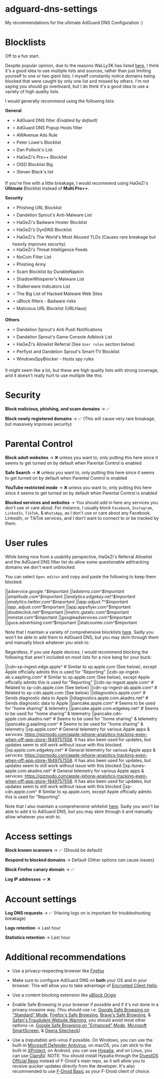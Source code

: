 # adguard-dns-settings

My recommendations for the ultimate AdGuard DNS Configuration :)

# Blocklists

Off to a fun start.

Despite popular opinion, due to the reasons WaLLy3K has listed [here](https://github.com/WaLLy3K/wally3k.github.io?tab=readme-ov-file#why-use-this-over-other-sources), I think it's a good idea to use multiple lists and sources, rather than just limiting yourself to one or two giant lists. I myself constantly notice domains being blocked that were caught by only one list and missed by others. I'm not saying you should go overboard, but I do think it's a good idea to use a variety of high quality lists.

I would generally recommend using the following lists:

**General**

* ⭐️ AdGuard DNS filter *(Enabled by default)*
* ⭐️ AdGuard DNS Popup Hosts filter
* ⭐️ AWAvenue Ads Rule
* ⭐️ Peter Lowe's Blocklist 
* ⭐️ Dan Pollock's List
* ⭐️ HaGeZi's Pro++ Blocklist
* ⭐️ OISD Blocklist Big
* ⭐️ Steven Black's list

If you're fine with a little breakage, I would recommend using HaGeZi's **Ultimate** Blocklist instead of **Multi Pro++**.

**Security**

* ⭐️ Phishing URL Blocklist
* ⭐️ Dandelion Sprout's Anti-Malware List 
* ⭐️ HaGeZi's Badware Hoster Blocklist
* ⭐️ HaGeZi's DynDNS Blocklist
* ⭐️ HaGeZi's The World's Most Abused TLDs (Causes rare breakage but heavily improves security)
* ⭐️ HaGeZi's Threat Intelligence Feeds
* ⭐️ NoCoin Filter List
* ⭐️ Phishing Army
* ⭐️ Scam Blocklist by DurableNapkin
* ⭐️ ShadowWhisperer's Malware List 
* ⭐️ Stalkerware Indicators List
* ⭐️ The Big List of Hacked Malware Web Sites
* ⭐️ uBlock filters - Badware risks
* ⭐️ Malicious URL Blocklist (URLHaus)

**Others**

* ⭐️ Dandelion Sprout's Anti Push Notifications
* ⭐️ Dandelion Sprout's Game Console Adblock List
* ⭐️ HaGeZi's Allowlist Referral (See `User rules` section below)
* ⭐️ Perflyst and Dandelion Sprout's Smart-TV Blocklist
* ⭐️ WindowsSpyBlocker - Hosts spy rules

It might seem like a lot, but these are high quality lists with strong coverage, and it doesn't really hurt to use multiple like this.

# Security

**Block malicious, phishing, and scam domains** -> ✅

**Block newly registered domains** -> ✅ (This will cause very rare breakage, but massively improves security)

# Parental Control 

**Block adult websites** -> ❌ unless you want to, only putting this here since it seems to get turned on by default when Parental Control is enabled

**Safe Search** -> ❌ unless you want to, only putting this here since it seems to get turned on by default when Parental Control is enabled

**YouTube restricted mode** -> ❌ unless you want to, only putting this here since it seems to get turned on by default when Parental Control is enabled

**Blocked services and websites** -> You should add in here any services you don't use or care about. For instance, I usually block `Facebook`, `Instagram`, `LinkedIn`, `TikTok`, & `WhatsApp`, as I don't use or care about any Facebook, LinkedIn, or TikTok services, and I don't want to connect to or be tracked by them.

# User rules

While being nice from a usability perspective, HaGeZi's Referral Allowlist and the AdGuard DNS filter list do allow some questionable ad/tracking domains we don't want unblocked.

You can select `Open editor` and copy and paste the following to keep them blocked:

||adservice.google.*^$important
||adsterra.com^$important
||amplitude.com^$important
||analytics.edgekey.net^$important
||analytics.twitter.com^$important
||app.adjust.*^$important
||app.*.adjust.com^$important
||app.appsflyer.com^$important
||doubleclick.net^$important
||metric.gstatic.com^$important
||mmstat.com^$important
||googleadservices.com^$important
||guce.advertising.com^$important
||statcounter.com^$important

Note that I maintain a variety of comprehensive blocklists [here](https://codeberg.org/Magnesium1062/blocklists/). Sadly you won't be able to add them to AdGuard DNS, but you may skim through them and manually block whatever you wish to.

Regardless, if you use Apple devices, I would recommend blocking the following that aren't included on most lists for a nice bang for your buck:

||cdn-xp-ingest.edge.apple^ # Similar to xp.apple.com (See below), except Apple officially admits this is used for "Reporting"
||cdn-xp-ingest-ab.v.aaplimg.com^ # Similar to xp.apple.com (See below), except Apple officially admits this is used for "Reporting"
||cdn-xp-ingest.apple.com^ # Related to xp-cdn.apple.com (See below)
||cdn-xp-ingest-ab.apple.com^ # Related to xp-cdn.apple.com (See below)
||idiagnostics.apple.com^ # Sends diagnostic data to Apple
||idiagnostics.apple.com.akadns.net^ # Sends diagnostic data to Apple
||pancake.apple.com^ # Seems to be used for "home sharing" & telemetry
||pancake.apple.com.edgekey.net^ # Seems to be used for "home sharing" & telemetry
||pancake.cdn-apple.com.akadns.net^ # Seems to be used for "home sharing" & telemetry
||pancake.g.aaplimg.com^ # Seems to be used for "home sharing" & telemetry
||xp.apple.com^ # General telemetry for various Apple apps & services: https://gizmodo.com/apple-iphone-analytics-tracking-even-when-off-app-store-1849757558. It has also been used for updates, but updates seem to still work without issue with this blocked.
||xp.apple.com.edgekey.net^ # General telemetry for various Apple apps & services: https://gizmodo.com/apple-iphone-analytics-tracking-even-when-off-app-store-1849757558. It has also been used for updates, but updates seem to still work without issue with this blocked
||xp.itunes-apple.com.akadns.net^ # General telemetry for various Apple apps & services: https://gizmodo.com/apple-iphone-analytics-tracking-even-when-off-app-store-1849757558. It has also been used for updates, but updates seem to still work without issue with this blocked
||xp-cdn.apple.com^ # Similar to xp.apple.com, except Apple officially admits this is used for "Reporting".

Note that I also maintain a comprehensive whitelist [here](https://codeberg.org/Magnesium1062/blocklists/src/branch/main/whitelist.txt). Sadly you won't be able to add it to AdGuard DNS, but you may skim through it and manually allow whatever you wish to.

# Access settings 

**Block known scanners** -> ✅ (Should be default)

**Respond to blocked domains** -> Default (Other options can cause issues)

**Block Firefox canary domain** -> ✅

**Log IP addresses** -> ❌

# Account settings

**Log DNS requests** -> ✅ (Having logs on is important for troubleshooting breakage)

**Logs retention** -> Last hour

**Statistics retention** -> Last hour

# Additional recommendations

* Use a privacy-respecting browser like [Firefox](https://www.mozilla.org/firefox/)

* Make sure to configure AdGuard DNS on **both** your OS and in your browser. This will allow you to take advantage of [Encrypted Client Hello](https://blog.cloudflare.com/announcing-encrypted-client-hello).

* Use a content blocking extension like [uBlock Origin](https://github.com/gorhill/uBlock)

* Enable Safe Browsing in your browser if possible and if it's not done in a privacy-invasive way. (You should use i.e. [Google Safe Browsing on "Standard" Mode](https://safebrowsing.google.com/), [Firefox's Safe Browsing](https://support.mozilla.org/kb/how-does-phishing-and-malware-protection-work), [Brave's Safe Browsing](https://brave.com/privacy/browser/#safe-browsing), & [Safari's Fraudulent Website Warning](https://www.apple.com/legal/privacy/data/en/safari/), you should avoid most other options i.e. [Google Safe Browsing on "Enhanced" Mode](https://safebrowsing.google.com/), [Microsoft SmartScreen](https://learn.microsoft.com/windows/security/operating-system-security/virus-and-threat-protection/microsoft-defender-smartscreen/), & [Opera Sitecheck](https://blogs.opera.com/security/2021/01/making-browsing-safe-from-phishing/))

* Use a (reputable) anti-virus if possible. On Windows, you can use the built-in [Microsoft Defender Antivirus](https://en.wikipedia.org/wiki/Microsoft_Defender_Antivirus), on macOS, you can stick to the built-in [XProtect](https://support.apple.com/guide/security/protecting-against-malware-sec469d47bd8/web), on Android, you can use [Hypatia](https://f-droid.org/packages/us.spotco.malwarescanner/), and on Linux, you can use [ClamAV](https://www.clamav.net/). NOTE: You should install Hypatia through the [DivestOS Official Repo](https://divestos.org/fdroid/official/?fingerprint=E4BE8D6ABFA4D9D4FEEF03CDDA7FF62A73FD64B75566F6DD4E5E577550BE8467) instead of F-Droid's main repo, as it will allow you to receive quicker updates directly from the developer. It's also recommended to use [F-Droid Basic](https://f-droid.org/en/packages/org.fdroid.basic/) as your F-Droid client of choice.